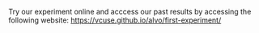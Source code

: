 Try our experiment online and acccess our past results by accessing the following website:
https://vcuse.github.io/alvo/first-experiment/

